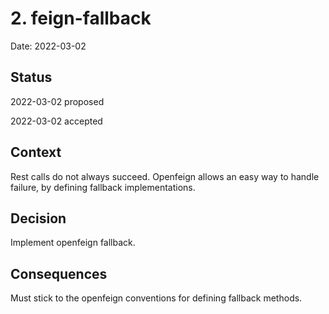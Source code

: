 # 2. feign-fallback

Date: 2022-03-02

## Status

2022-03-02 proposed

2022-03-02 accepted

## Context

Rest calls do not always succeed. Openfeign allows an easy way to handle failure, by defining fallback implementations.

## Decision

Implement openfeign fallback.

## Consequences

Must stick to the openfeign conventions for defining fallback methods.
